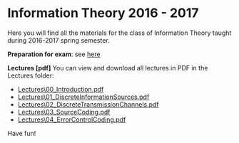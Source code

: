# Information Theory 2016 - 2017

Here you will find all the materials for the class of Information Theory taught during 2016-2017
spring semester.

**Preparation for exam**: see [here](Exam\ExamPreparation.pdf)

**Lectures [pdf]** You can view and download all lectures in PDF in the Lectures folder:

- [Lectures\00_Introduction.pdf](Lectures/00_Introduction.pdf)
- [Lectures\01_DiscreteInformationSources.pdf](Lectures/01_DiscreteInformationSources.pdf)
- [Lectures\02_DiscreteTransmissionChannels.pdf](Lectures/02_DiscreteTransmissionChannels.pdf)
- [Lectures\03_SourceCoding.pdf](Lectures/03_SourceCoding.pdf)
- [Lectures\04_ErrorControlCoding.pdf](Lectures/04_ErrorControlCoding.pdf)

Have fun!

